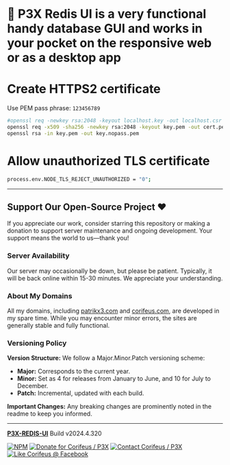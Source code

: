 [//]: #@corifeus-header

# 📡 P3X Redis UI is a very functional handy database GUI and works in your pocket on the responsive web or as a desktop app

                        
[//]: #@corifeus-header:end
# Create HTTPS2 certificate

Use PEM pass phrase: `123456789`

```bash
#openssl req -newkey rsa:2048 -keyout localhost.key -out localhost.csr -passwd 123456789
openssl req -x509 -sha256 -newkey rsa:2048 -keyout key.pem -out cert.pem -days 36500 
openssl rsa -in key.pem -out key.nopass.pem
```

# Allow unauthorized TLS certificate

```bash
process.env.NODE_TLS_REJECT_UNAUTHORIZED = "0";
```

[//]: #@corifeus-footer

---


## Support Our Open-Source Project ❤️
If you appreciate our work, consider starring this repository or making a donation to support server maintenance and ongoing development. Your support means the world to us—thank you!

### Server Availability
Our server may occasionally be down, but please be patient. Typically, it will be back online within 15-30 minutes. We appreciate your understanding.

### About My Domains
All my domains, including [patrikx3.com](https://patrikx3.com) and [corifeus.com](https://corifeus.com), are developed in my spare time. While you may encounter minor errors, the sites are generally stable and fully functional.

### Versioning Policy
**Version Structure:** We follow a Major.Minor.Patch versioning scheme:
- **Major:** Corresponds to the current year.
- **Minor:** Set as 4 for releases from January to June, and 10 for July to December.
- **Patch:** Incremental, updated with each build.

**Important Changes:** Any breaking changes are prominently noted in the readme to keep you informed.

---


[**P3X-REDIS-UI**](https://corifeus.com/redis-ui) Build v2024.4.320

 [![NPM](https://img.shields.io/npm/v/p3x-redis-ui.svg)](https://www.npmjs.com/package/p3x-redis-ui)  [![Donate for Corifeus / P3X](https://img.shields.io/badge/Donate-Corifeus-003087.svg)](https://www.paypal.com/cgi-bin/webscr?cmd=_s-xclick&hosted_button_id=QZVM4V6HVZJW6)  [![Contact Corifeus / P3X](https://img.shields.io/badge/Contact-P3X-ff9900.svg)](https://www.patrikx3.com/en/front/contact) [![Like Corifeus @ Facebook](https://img.shields.io/badge/LIKE-Corifeus-3b5998.svg)](https://www.facebook.com/corifeus.software)






[//]: #@corifeus-footer:end
